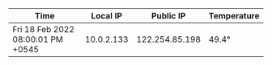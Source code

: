 | Time     | Local IP | Public IP | Temperature |
| ----------- | ----------- | ----------- | ----------- |
| Fri 18 Feb 2022 08:00:01 PM +0545      | 10.0.2.133     | 122.254.85.198  | 49.4° |
